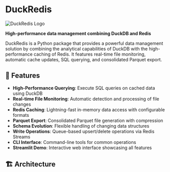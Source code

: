 # DuckRedis

![DuckRedis Logo](https://via.placeholder.com/200x100/FF6B6B/FFFFFF?text=DuckRedis)

**High-performance data management combining DuckDB and Redis**

DuckRedis is a Python package that provides a powerful data management solution by combining the analytical capabilities of DuckDB with the high-performance caching of Redis. It features real-time file monitoring, automatic cache updates, SQL querying, and consolidated Parquet export.

## 🚀 Features

- **High-Performance Querying**: Execute SQL queries on cached data using DuckDB
- **Real-time File Monitoring**: Automatic detection and processing of file changes
- **Redis Caching**: Lightning-fast in-memory data access with configurable formats
- **Parquet Export**: Consolidated Parquet file generation with compression
- **Schema Evolution**: Flexible handling of changing data structures
- **Write Operations**: Queue-based upsert/delete operations via Redis Streams
- **CLI Interface**: Command-line tools for common operations
- **Streamlit Demo**: Interactive web interface showcasing all features

## 🏗️ Architecture


